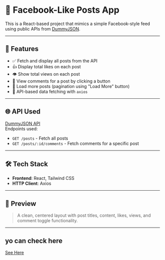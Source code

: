 # 📘 Facebook-Like Posts App

This is a React-based project that mimics a simple Facebook-style feed using public APIs from [DummyJSON](https://dummyjson.com/docs/posts).

---

## 🚀 Features

- ✅ Fetch and display all posts from the API
- 👍 Display total likes on each post
- 👁️ Show total views on each post
- 💬 View comments for a post by clicking a button
- 📄 Load more posts (pagination using "Load More" button)
- 📡 API-based data fetching with `axios`

---

## 🌐 API Used

[DummyJSON API](https://dummyjson.com/docs/posts)  
Endpoints used:

- `GET /posts` - Fetch all posts
- `GET /posts/:id/comments` - Fetch comments for a specific post

---

## 🛠️ Tech Stack

- **Frontend**: React, Tailwind CSS
- **HTTP Client**: Axios

---

## 📸 Preview

> A clean, centered layout with post titles, content, likes, views, and comment toggle functionality.

---

## yo can check here
[See Here](https://silver-semolina-f64dbc.netlify.app/)

